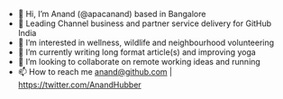 - 👋 Hi, I’m Anand (@apacanand) based in Bangalore
- 🎯 Leading Channel business and partner service delivery for GitHub India
- 👀 I’m interested in wellness, wildlife and neighbourhood volunteering
- 🌱 I’m currently writing long format article(s) and improving yoga
- 💞️ I’m looking to collaborate on remote working ideas and running 
- 📫 How to reach me anand@github.com | https://twitter.com/AnandHubber

<!---
apacanand/apacanand is a ✨ special ✨ repository because its `README.md` (this file) appears on your GitHub profile.
You can click the Preview link to take a look at your changes.
--->
